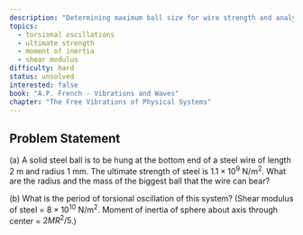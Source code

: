 ```yaml
---
description: "Determining maximum ball size for wire strength and analyzing torsional oscillations"
topics:
  - torsional oscillations
  - ultimate strength
  - moment of inertia
  - shear modulus
difficulty: hard
status: unsolved
interested: false
book: "A.P. French - Vibrations and Waves"
chapter: "The Free Vibrations of Physical Systems"
---
```


## Problem Statement
(a) A solid steel ball is to be hung at the bottom end of a steel wire of length 2 m and radius 1 mm. The ultimate strength of steel is $1.1 \times 10^9$ N/m$^2$. What are the radius and the mass of the biggest ball that the wire can bear?

(b) What is the period of torsional oscillation of this system? (Shear modulus of steel = $8 \times 10^{10}$ N/m$^2$. Moment of inertia of sphere about axis through center = $2MR^2/5$.)